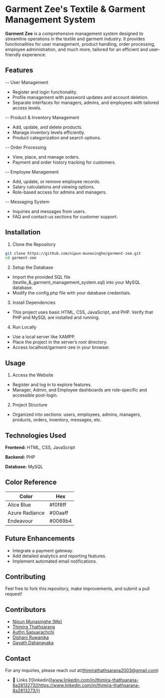 
# Garment Zee's Textile & Garment Management System

**Garment Zee** is a comprehensive management system designed to streamline operations in the textile and garment industry. It provides functionalities for user management, product handling, order processing, employee administration, and much more, tailored for an efficient and user-friendly experience.

## Features

-- User Management
- Register and login functionality.
- Profile management with password updates and account deletion.
- Separate interfaces for managers, admins, and employees with tailored access levels.

-- Product & Inventory Management

- Add, update, and delete products.
- Manage inventory levels efficiently.
- Product categorization and search options.

-- Order Processing

- View, place, and manage orders.
- Payment and order history tracking for customers.

-- Employee Management

- Add, update, or remove employee records.
- Salary calculations and viewing options.
- Role-based access for admins and managers.

-- Messaging System

- Inquiries and messages from users.
- FAQ and contact-us sections for customer support.


## Installation

1. Clone the Repository

```bash
git clone https://github.com/nipun-munasinghe/garment-zee.git
cd garment-zee
```

2. Setup the Database

 - Import the provided SQL file (textile_&_garment_management_system.sql) into your MySQL database.
 - Modify the config.php file with your database credentials.

3. Install Dependencies
 - This project uses basic HTML, CSS, JavaScript, and PHP. Verify that PHP and MySQL are installed and running.

4. Run Locally

 - Use a local server like XAMPP.
 - Place the project in the server’s root directory.
 - Access localhost/garment-zee in your browser.
## Usage

1. Access the Website

 - Register and log in to explore features.
 - Manager, Admin, and Employee dashboards are role-specific and accessible post-login.

2. Project Structure

 - Organized into sections: users, employees, admins, managers, products, orders, inventory, messages, etc.


## Technologies Used

**Frontend:** HTML, CSS, JavaScript

**Backend:** PHP

**Database:** MySQL

## Color Reference

| Color             | Hex                                                                |
| ----------------- | ------------------------------------------------------------------ |
| Alice Blue | #f0f8ff  |
| Azure Radiance | #00aaff |
| Endeavour | #0069b4 |

## Future Enhancements

- Integrate a payment gateway.
- Add detailed analytics and reporting features.
- Implement automated email notifications.


## Contributing

Feel free to fork this repository, make improvements, and submit a pull request!


## Contributors

- [Nipun Munasinghe (Me)](https://github.com/nipun-munasinghe)
- [Thimira Thathsarana](https://github.com/ThimiraT)
- [Authn Sapuarachchi](https://github.com/AuthnSapuarachchi)
- [Dishani Ruwanika](https://github.com/DishaniRuwanika)
- [Gayath Dahanayaka](https://github.com/GayathDahanayaka)



## Contact

For any inquiries, please reach out at(thimirathathsarana2003@gmail.com)

 
 - 🔗 Links
 [![linkedin][www.linkedin.com/in/thimira-thathsarana-8a2813273](https://www.linkedin.com/in/thimira-thathsarana-8a2813273/))


